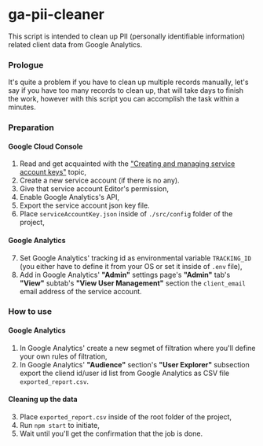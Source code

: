 # ga-pii-cleaner #

This script is intended to clean up PII (personally identifiable information) related client data from Google Analytics.

### Prologue ###

It's quite a problem if you have to clean up multiple records manually, let's say if you have too many records to clean up, that will take days to finish the work, however with this script you can accomplish the task within a minutes.

### Preparation ###

#### Google Cloud Console ####
	
1. Read and get acquainted with the ["Creating and managing service account keys"](https://cloud.google.com/iam/docs/creating-managing-service-account-keys) topic,
2. Create a new service account (if there is no any).
3. Give that service account Editor's permission,
4. Enable Google Analytics's API,
5. Export the service account json key file.
6. Place `serviceAccountKey.json` inside of `./src/config` folder of the project,

#### Google Analytics ####

7. Set Google Analytics' tracking id as environmental variable `TRACKING_ID` (you either have to define it from your OS or set it inside of `.env` file),
8. Add in Google Analytics' **"Admin"** settings page's **"Admin"** tab's **"View"** subtab's **"View User Management"** section the `client_email` email address of the service account.
  

### How to use ###

#### Google Analytics ####

1. In Google Analytics' create a new segmet of filtration where you'll define your own rules of filtration,
2. In Google Analytics' **"Audience"** section's **"User Explorer"** subsection export the cliend id/user id list from Google Analytics as CSV file `exported_report.csv`.

#### Cleaning up the data ####

3. Place `exported_report.csv` inside of the root folder of the project,
4. Run `npm start` to initiate,
5. Wait until you'll get the confirmation that the job is done.

